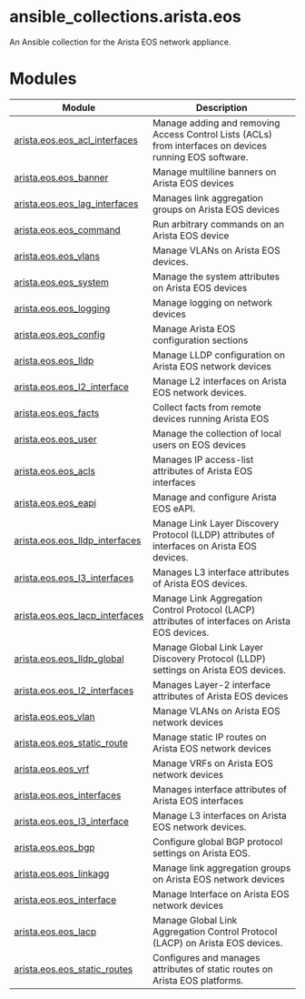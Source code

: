 ansible_collections.arista.eos
==============================

An Ansible collection for the Arista EOS network appliance.


# Modules
<!--start module table-->
Module | Description
--- | ---
[arista.eos.eos_acl_interfaces](https://github.com/cidrblock/arista.eos/blob/master/docs/arista.eos.eos_acl_interfaces.rst)|Manage adding and removing Access Control Lists (ACLs) from interfaces on devices running EOS software.
[arista.eos.eos_banner](https://github.com/cidrblock/arista.eos/blob/master/docs/arista.eos.eos_banner.rst)|Manage multiline banners on Arista EOS devices
[arista.eos.eos_lag_interfaces](https://github.com/cidrblock/arista.eos/blob/master/docs/arista.eos.eos_lag_interfaces.rst)|Manages link aggregation groups on Arista EOS devices
[arista.eos.eos_command](https://github.com/cidrblock/arista.eos/blob/master/docs/arista.eos.eos_command.rst)|Run arbitrary commands on an Arista EOS device
[arista.eos.eos_vlans](https://github.com/cidrblock/arista.eos/blob/master/docs/arista.eos.eos_vlans.rst)|Manage VLANs on Arista EOS devices.
[arista.eos.eos_system](https://github.com/cidrblock/arista.eos/blob/master/docs/arista.eos.eos_system.rst)|Manage the system attributes on Arista EOS devices
[arista.eos.eos_logging](https://github.com/cidrblock/arista.eos/blob/master/docs/arista.eos.eos_logging.rst)|Manage logging on network devices
[arista.eos.eos_config](https://github.com/cidrblock/arista.eos/blob/master/docs/arista.eos.eos_config.rst)|Manage Arista EOS configuration sections
[arista.eos.eos_lldp](https://github.com/cidrblock/arista.eos/blob/master/docs/arista.eos.eos_lldp.rst)|Manage LLDP configuration on Arista EOS network devices
[arista.eos.eos_l2_interface](https://github.com/cidrblock/arista.eos/blob/master/docs/arista.eos.eos_l2_interface.rst)|Manage L2 interfaces on Arista EOS network devices.
[arista.eos.eos_facts](https://github.com/cidrblock/arista.eos/blob/master/docs/arista.eos.eos_facts.rst)|Collect facts from remote devices running Arista EOS
[arista.eos.eos_user](https://github.com/cidrblock/arista.eos/blob/master/docs/arista.eos.eos_user.rst)|Manage the collection of local users on EOS devices
[arista.eos.eos_acls](https://github.com/cidrblock/arista.eos/blob/master/docs/arista.eos.eos_acls.rst)|Manages IP access-list attributes of Arista EOS interfaces
[arista.eos.eos_eapi](https://github.com/cidrblock/arista.eos/blob/master/docs/arista.eos.eos_eapi.rst)|Manage and configure Arista EOS eAPI.
[arista.eos.eos_lldp_interfaces](https://github.com/cidrblock/arista.eos/blob/master/docs/arista.eos.eos_lldp_interfaces.rst)|Manage Link Layer Discovery Protocol (LLDP) attributes of interfaces on Arista EOS devices.
[arista.eos.eos_l3_interfaces](https://github.com/cidrblock/arista.eos/blob/master/docs/arista.eos.eos_l3_interfaces.rst)|Manages L3 interface attributes of Arista EOS devices.
[arista.eos.eos_lacp_interfaces](https://github.com/cidrblock/arista.eos/blob/master/docs/arista.eos.eos_lacp_interfaces.rst)|Manage Link Aggregation Control Protocol (LACP) attributes of interfaces on Arista EOS devices.
[arista.eos.eos_lldp_global](https://github.com/cidrblock/arista.eos/blob/master/docs/arista.eos.eos_lldp_global.rst)|Manage Global Link Layer Discovery Protocol (LLDP) settings on Arista EOS devices.
[arista.eos.eos_l2_interfaces](https://github.com/cidrblock/arista.eos/blob/master/docs/arista.eos.eos_l2_interfaces.rst)|Manages Layer-2 interface attributes of Arista EOS devices
[arista.eos.eos_vlan](https://github.com/cidrblock/arista.eos/blob/master/docs/arista.eos.eos_vlan.rst)|Manage VLANs on Arista EOS network devices
[arista.eos.eos_static_route](https://github.com/cidrblock/arista.eos/blob/master/docs/arista.eos.eos_static_route.rst)|Manage static IP routes on Arista EOS network devices
[arista.eos.eos_vrf](https://github.com/cidrblock/arista.eos/blob/master/docs/arista.eos.eos_vrf.rst)|Manage VRFs on Arista EOS network devices
[arista.eos.eos_interfaces](https://github.com/cidrblock/arista.eos/blob/master/docs/arista.eos.eos_interfaces.rst)|Manages interface attributes of Arista EOS interfaces
[arista.eos.eos_l3_interface](https://github.com/cidrblock/arista.eos/blob/master/docs/arista.eos.eos_l3_interface.rst)|Manage L3 interfaces on Arista EOS network devices.
[arista.eos.eos_bgp](https://github.com/cidrblock/arista.eos/blob/master/docs/arista.eos.eos_bgp.rst)|Configure global BGP protocol settings on Arista EOS.
[arista.eos.eos_linkagg](https://github.com/cidrblock/arista.eos/blob/master/docs/arista.eos.eos_linkagg.rst)|Manage link aggregation groups on Arista EOS network devices
[arista.eos.eos_interface](https://github.com/cidrblock/arista.eos/blob/master/docs/arista.eos.eos_interface.rst)|Manage Interface on Arista EOS network devices
[arista.eos.eos_lacp](https://github.com/cidrblock/arista.eos/blob/master/docs/arista.eos.eos_lacp.rst)|Manage Global Link Aggregation Control Protocol (LACP) on Arista EOS devices.
[arista.eos.eos_static_routes](https://github.com/cidrblock/arista.eos/blob/master/docs/arista.eos.eos_static_routes.rst)|Configures and manages attributes of static routes on Arista EOS platforms.
<!--end module table-->